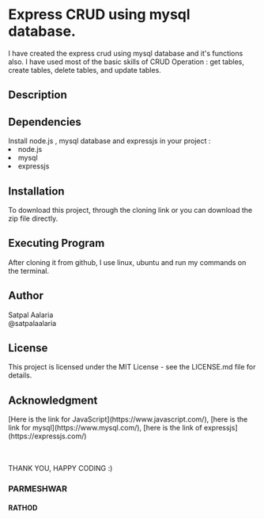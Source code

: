 # Express CRUD using mysql database.
<p>I have created the express crud using mysql database and it's functions also.
I have used most of the basic skills of CRUD Operation  : get tables, create tables, delete tables, and update tables.</p>

<h2>Description</h2>




<h2>Dependencies</h2>
Install node.js , mysql database and expressjs  in your project  :
<li>node.js</li>
<li>mysql</li>
<li>expressjs</li>

<h2>Installation</h2>
To download this project, through the cloning link or you can download the zip file directly.

<h2>Executing Program</h2>
After cloning it from github, 
I use linux, ubuntu and run my commands on the terminal.

<h2>Author</h2>
Satpal Aalaria<br>
@satpalaalaria

<h2>License</h2>
<p>This project is licensed under the MIT License - see the LICENSE.md file for details.</p>

<h2>Acknowledgment</h2>
[Here is the link for JavaScript](https://www.javascript.com/),
[here is the link for mysql](https://www.mysql.com/),
[here is the link of expressjs](https://expressjs.com/)<br>

<br></br>
THANK YOU, HAPPY CODING :)


<h3>PARMESHWAR</h3>
<h4>RATHOD</h4>